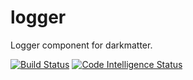 # logger
Logger component for darkmatter.

[![Build Status](https://scrutinizer-ci.com/g/elevenone/logger/badges/build.png?b=main)](https://scrutinizer-ci.com/g/elevenone/logger/build-status/main) [![Code Intelligence Status](https://scrutinizer-ci.com/g/elevenone/logger/badges/code-intelligence.svg?b=main)](https://scrutinizer-ci.com/code-intelligence)


